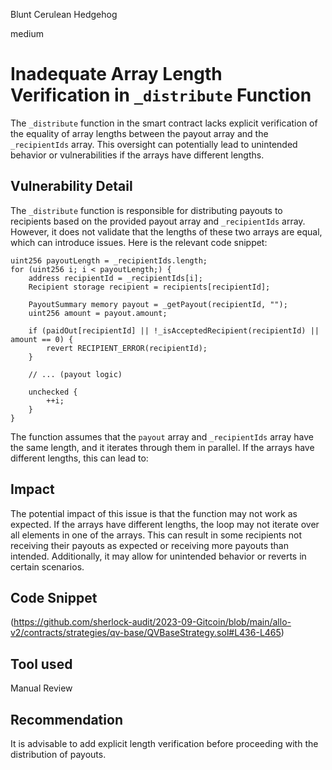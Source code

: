 Blunt Cerulean Hedgehog

medium

# Inadequate Array Length Verification in `_distribute` Function
The `_distribute` function in the smart contract lacks explicit verification of the equality of array lengths between the payout array and the `_recipientIds` array. This oversight can potentially lead to unintended behavior or vulnerabilities if the arrays have different lengths.
## Vulnerability Detail
The `_distribute` function is responsible for distributing payouts to recipients based on the provided payout array and `_recipientIds` array. However, it does not validate that the lengths of these two arrays are equal, which can introduce issues.
Here is the relevant code snippet:
```solidity
uint256 payoutLength = _recipientIds.length;
for (uint256 i; i < payoutLength;) {
    address recipientId = _recipientIds[i];
    Recipient storage recipient = recipients[recipientId];

    PayoutSummary memory payout = _getPayout(recipientId, "");
    uint256 amount = payout.amount;

    if (paidOut[recipientId] || !_isAcceptedRecipient(recipientId) || amount == 0) {
        revert RECIPIENT_ERROR(recipientId);
    }

    // ... (payout logic)

    unchecked {
        ++i;
    }
}

```
The function assumes that the `payout` array and `_recipientIds` array have the same length, and it iterates through them in parallel. If the arrays have different lengths, this can lead to:
## Impact
The potential impact of this issue is that the function may not work as expected. If the arrays have different lengths, the loop may not iterate over all elements in one of the arrays. This can result in some recipients not receiving their payouts as expected or receiving more payouts than intended. Additionally, it may allow for unintended behavior or reverts in certain scenarios.
## Code Snippet
(https://github.com/sherlock-audit/2023-09-Gitcoin/blob/main/allo-v2/contracts/strategies/qv-base/QVBaseStrategy.sol#L436-L465)
## Tool used

Manual Review

## Recommendation
It is advisable to add explicit length verification before proceeding with the distribution of payouts.